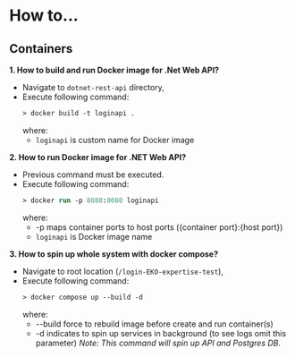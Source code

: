 # How to...

## Containers

**1. How to build and run Docker image for .Net Web API?**

- Navigate to `dotnet-rest-api` directory,
- Execute following command:
  ```ps
  > docker build -t loginapi .
  ```
  where:
  - `loginapi` is custom name for Docker image

**2. How to run Docker image for .NET Web API?**

- Previous command must be executed.
- Execute following command:
  ```ps
  > docker run -p 8080:8080 loginapi
  ```
  where:
  - -p maps container ports to host ports ({container port}:{host port})
  - `loginapi` is Docker image name

**3. How to spin up whole system with docker compose?**

- Navigate to root location (`/login-EKO-expertise-test`),
- Execute following command:
  ```ps
  > docker compose up --build -d
  ```
  where:
  - --build force to rebuild image before create and run container(s)
  - -d indicates to spin up services in background (to see logs omit this parameter)
    _Note: This command will spin up API and Postgres DB._
